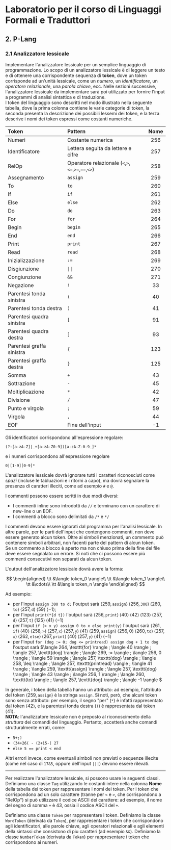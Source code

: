 # Laboratorio per il corso di Linguaggi Formali e Traduttori
## 2. P-Lang
### 2.1 Analizzatore lessicale
Implementare l'analizzatore lessicale per un semplice linguaggio di programmazione. 
Lo scopo di un analizzatore lessicale è di leggere un testo e di ottenere una corrispondente sequenza di
**token**, dove un token corrisponde ad un'unità lessicale, come un _numero_, un _identificatore_, un 
_operatore relazionale_, una _parola chiave_, ecc.
Nelle sezioni successive, l'analizzatore lessicale da implementare sarà poi utilizzato per fornire l'input a programmi
di analisi sintattica e di traduzione.  
I token del linguaggio sono descritti nel modo illustrato nella seguente tabella, dove la prima colonna contiene le
varie categorie di token, la seconda presenta la descrizione dei possibili lessemi dei token, e la terza descrive i nomi
dei token espressi come costanti numeriche.

| Token                     | Pattern                                             | Nome |
|:--------------------------|:----------------------------------------------------|:----:|
| Numeri                    | Costante numerica                                   | 256  |
| Identificatore            | Lettera seguita da lettere e cifre                  | 257  |
| RelOp                     | Operatore relazionale (`<`,`>`,`<=`,`>=`,`==`,`<>`) | 258  |
| Assegnamento              | `assign`                                            | 259  |
| To                        | `to`                                                | 260  |
| If                        | `if`                                                | 261  |
| Else                      | `else`                                              | 262  |
| Do                        | `do`                                                | 263  |
| For                       | `for`                                               | 264  |
| Begin                     | `begin`                                             | 265  |
| End                       | `end`                                               | 266  |
| Print                     | `print`                                             | 267  |
| Read                      | `read`                                              | 268  |
| Inizializzazione          | `:=`                                                | 269  |
| Disgiunzione              | <code>&#124;&#124;</code>                           | 270  |
| Congiunzione              | <code>&amp;&amp;</code>                             | 271  |                         
| Negazione                 | `!`                                                 |  33  |
| Parentesi tonda sinistra  | `(`                                                 |  40  |
| Parentesi tonda destra    | `)`                                                 |  41  |
| Parentesi quadra sinistra | `[`                                                 |  91  |
| Parentesi quadra destra   | `]`                                                 |  93  |
| Parentesi graffa sinistra | `{`                                                 | 123  |
| Parentesi graffa destra   | `}`                                                 | 125  |
| Somma                     | `+`                                                 |  43  |
| Sottrazione               | `-`                                                 |  45  |
| Moltiplicazione           | `*`                                                 |  42  |
| Divisione                 | `/`                                                 |  47  |
| Punto e virgola           | `;`                                                 |  59  |
| Virgola                   | `,`                                                 |  44  |
| EOF                       | Fine dell'input                                     |  -1  |

Gli identificatori corrispondono all'espressione regolare:

```regexp
(?:[a-zA-Z]|_+[a-zA-Z0-9])[a-zA-Z-0-9_]*
```

e i numeri corrispondono all'espressione regolare

```regexp
0|[1-9][0-9]*
```

L'analizzatore lessicale dovrà ignorare tutti i caratteri riconosciuti come _spazi_ (incluse le tabluazioni e i ritorni
a capo), ma dovrà segnalare la presenza di caratteri illeciti, come ad esempio `#` e `@`. 

I commenti possono essere scritti in due modi diversi:

+ I commenti inline sono introdotti da `//` e terminano con un carattere di new-line o un EOF.
+ I commenti a blocco sono delimitati da `/*` e `*/`

I commenti devono essere ignorati dal programma per l'analisi lessicale. In altre parole, per le parti dell'input che contengono
commenti, non deve essere generato alcun token. Oltre ai simboli menzionati, un commento può contenere simboli arbitrari,
non facenti parte del pattern di alcun token.  
Se un commento a blocco è aperto ma non chiuso prima della fine del file deve essere segnalato un errore. Si noti che ci
possono essere più commenti consecutivi non separati da alcun token.

L'output dell'analizzatore lessicale dovrà avere la forma:

$$ 
\begin{aligned}
\tt &\langle token_0 \rangle\\
\tt &\langle token_1 \rangle\\
\tt &\cdots\\
\tt &\langle token_n \rangle
\end{aligned}
$$ 

Ad esempio:

+ per l'input `assign 300 to d;` l'output sarà $\langle 259,\texttt{assign}\rangle\;\langle 256,\texttt{300}\rangle\;\langle260,\texttt{to}\rangle\;\langle 257,\texttt{d}\rangle\;\langle 59\rangle\;\langle -1\rangle$;
+ per l'input `print(*{d t})` l'output sarà $\langle 256,\texttt{print}\rangle\;\langle 40\rangle\;\langle 42\rangle\;\langle123\rangle\;\langle257,\texttt d\rangle\;\langle257,\texttt t\rangle\;\langle 125\rangle\;\langle41\rangle\;\langle-1\rangle$
+ per l'input `if (> x y) assign 0 to x else print(y)` l'output sarà $\langle 261, \texttt{if} \rangle \;
\langle 40 \rangle \;
\langle 258, \texttt{>} \rangle \;
\langle 257, \texttt{x} \rangle \;
\langle 257, \texttt{y} \rangle \;
\langle 41 \rangle \;
\langle 259, \texttt{assign} \rangle \;
\langle 256, 0 \rangle \;
\langle 260, \texttt{to} \rangle \;
\langle 257, \texttt{x} \rangle \;
\langle 262, \texttt{else} \rangle \;
\langle 267, \texttt{print} \rangle \;
\langle 40 \rangle \;
\langle 257, \texttt{y} \rangle \;
\langle 41 \rangle \;
\langle -1 \rangle$
+ per l'input `for (dog := 0; dog <= printread) assign dog + 1 to dog` l'output sarà $\langle 264, \texttt{for} \rangle \;
\langle 40 \rangle \;
\langle 257, \texttt{dog} \rangle \;
\langle 269, := \rangle \;
\langle 256, 0 \rangle \;
\langle 59 \rangle \;
\langle 257, \texttt{dog} \rangle \;
\langle 258, \leq \rangle \;
\langle 257, \texttt{printread} \rangle \;
\langle 41 \rangle \;
\langle 259, \texttt{assign} \rangle \;
\langle 257, \texttt{dog} \rangle \;
\langle 43 \rangle \;
\langle 256, 1 \rangle \;
\langle 260, \texttt{to} \rangle \;
\langle 257, \texttt{dog} \rangle \;
\langle -1 \rangle
$

In generale, i token della tabella hanno un attributo: ad esempio, l'attributo del token $\langle259,\texttt{assign}\rangle$ è la stringa `assign`. Si noti, però, che alcuni token sono senza attributo: per esempio, il segno "per" (`*`) è infatti rappresentato dal token $\langle42\rangle$, e la parentesi tonda destra (`)`) è rappresentata dal token $\langle41\rangle$.  
**NOTA**: l'analizzatore lessicale non è preposto al riconoscimento della _struttura_ dei comandi del linguaggio. Pertanto, accetterà anche comandi strutturalmente errati, come:

+ `5+;)`
+ `(34+26( - (2+15-( 27`
+ `else 5 == print < end`

Altri errori invece, come eventuali simboli non previsti o sequenze illecite (come nel caso di `17&5`, oppure dell'input `|||`) devono essere rilevati.



---
Per realizzare l'analizzatore lessicale, si possono usare le seguenti classi. Definiamo una classe `Tag` utilizzando le costanti intere nella colonna **Nome** della tabella dei token per rappresentare i nomi dei token. Per i token che corrispondono ad un solo carattere (tranne per `<` e `>`, che corrispondono a "RelOp") si può utilizzare il codice ASCII del carattere: ad esempio, il nome del segno di somma `+` è 43, ossia il codice ASCII del `+`.

Definiamo una classe `Token` per rappresentare i token.
Definiamo la classe `WordToken` (derivata da `Token`), per rappresentare i token che corrispondono agli identificatori,
alle parole chiave, agli operatori relazionali e agli
elementi della sintassi che consistono di piu caratteri (ad esempio `&&`).
Definiamo la classe `NumberToken` (derivata da `Token`) per rappresentare i token che corrispondono ai numeri.